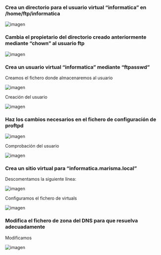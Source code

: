 ### Crea un directorio para el usuario virtual “informatica” en /home/ftp/informatica

![imagen](https://github.com/CrqzyRod/SRI/assets/122454007/8ec27a56-c552-44b2-b8f4-cb93ccb72c96)

### Cambia el propietario del directorio creado anteriormente mediante “chown” al usuario ftp

![imagen](https://github.com/CrqzyRod/SRI/assets/122454007/a5ec6ce9-71df-4443-b3aa-14611bb8ef21)

### Crea un usuario virtual “informatica” mediante “ftpasswd”
Creamos el fichero donde almacenaremos al usuario

![imagen](https://github.com/CrqzyRod/SRI/assets/122454007/988496db-b58e-4fd2-a43a-105fdb713619)

Creación del usuario

![imagen](https://github.com/CrqzyRod/SRI/assets/122454007/6cd57937-b4ab-4001-b7c4-97ebbb20ade6)

### Haz los cambios necesarios en el fichero de configuración de proftpd

![imagen](https://github.com/CrqzyRod/SRI/assets/122454007/14fc29f6-37d9-4f0f-890f-402a323694d6)

Comprobación del usuario

![imagen](https://github.com/CrqzyRod/SRI/assets/122454007/1b21a6e9-9b9b-4a1a-a1ef-59e04078b842)

### Crea un sitio virtual para “informatica.marisma.local”

Descomentamos la siguiente línea:

![imagen](https://github.com/CrqzyRod/SRI/assets/122454007/18a2ffa6-def6-46e8-802e-c61207e8a4b6)

Configuramos el fichero de virtuals

![imagen](https://github.com/CrqzyRod/SRI/assets/122454007/ee297892-449f-4f8d-81e0-2b077c794569)

### Modifica el fichero de zona del DNS para que resuelva adecuadamente

Modificamos

![imagen](https://github.com/CrqzyRod/SRI/assets/122454007/29e761d2-5ee9-4182-8a58-06f564718dc9)
